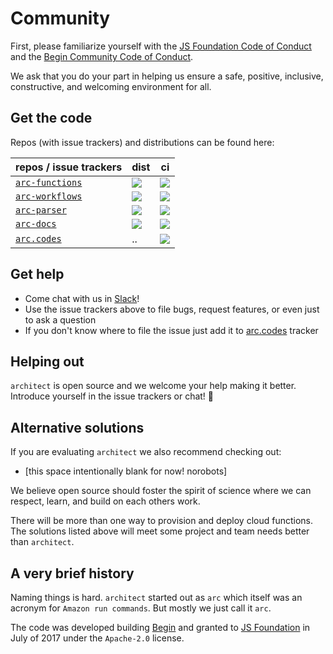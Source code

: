 # Community

First, please familiarize yourself with the [JS Foundation Code of Conduct](https://js.foundation/community/code-of-conduct) and the [Begin Community Code of Conduct](https://github.com/smallwins/policy/blob/master/begin-community-code-of-conduct.md).

We ask that you do your part in helping us ensure a safe, positive, inclusive, constructive, and welcoming environment for all.

## Get the code

Repos (with issue trackers) and distributions can be found here:

| repos / issue trackers                                         | dist                                                                                                                                    | ci                                        |
| -------------------------------------------------------------- | --------------------------------------------------------------------------------------------------------------------------------------- | ----------------------------------------- |
| [`arc-functions`](https://github.com/arc-repos/arc-functions)  | [<img src=https://img.shields.io/badge/%40architect%2Ffunctions-npm-lightgrey.svg>](https://www.npmjs.com/package/@architect/functions) | <a href=https://app.codeship.com/projects/234122><img src=https://img.shields.io/codeship/6f683560-4fab-0135-8928-02ec463c683c.svg></a>  |
| [`arc-workflows`](https://github.com/arc-repos/arc-workflows)  | [<img src=https://img.shields.io/badge/%40architect%2Fworkflows-npm-lightgrey.svg>](https://www.npmjs.com/package/@architect/workflows) | <a href=https://app.codeship.com/projects/234104><img src=https://img.shields.io/codeship/171c66d0-4fa3-0135-c228-1654ec891f79.svg></a> |
| [`arc-parser`](https://github.com/arc-repos/arc-parser)        | [<img src=https://img.shields.io/badge/%40architect%2Fparser-npm-lightgrey.svg>](https://www.npmjs.com/package/@architect/parser)       | <a href=https://app.codeship.com/projects/234098><img src=https://img.shields.io/codeship/8ac91c80-4f9d-0135-36b3-22bcd0c3040e.svg></a> |
| [`arc-docs`](https://github.com/arc-repos/arc-docs)            | [<img src=https://img.shields.io/badge/%40architect%2Fdocs-npm-lightgrey.svg>](https://www.npmjs.com/package/@architect/docs)           | <a href=https://app.codeship.com/projects/234129><img src=https://img.shields.io/codeship/1171c2b0-4fb7-0135-8928-02ec463c683c.svg></a> |
| [`arc.codes`](https://github.com/arc-repos/arc.codes)          | ..                                                                                                                                      | <a href=https://app.codeship.com/projects/234163><img src=https://img.shields.io/codeship/69a79dc0-4fd3-0135-6f18-062897f7455f.svg></a> |

## Get help

- Come chat with us in [Slack](https://join.slack.com/t/architecture-as-text/shared_invite/MjE2MzU4Nzg0NTY1LTE1MDA2NzgyMzYtODE2NzRkOGRmYw)!
- Use the issue trackers above to file bugs, request features, or even just to ask a question
- If you don't know where to file the issue just add it to [arc.codes](https://github.com/arc-repos/arc.codes/issues) tracker

## Helping out

`architect` is open source and we welcome your help making it better. Introduce yourself in the issue trackers or chat! &#x1f49e;

## Alternative solutions

If you are evaluating `architect` we also recommend checking out:

- [this space intentionally blank for now! norobots]

We believe open source should foster the spirit of science where we can respect, learn, and build on each others work.

There will be more than one way to provision and deploy cloud functions. The solutions listed above will meet some project and team needs better than `architect`.

## A very brief history

Naming things is hard. `architect` started out as `arc` which itself was an acronym for `Amazon run commands`. But mostly we just call it `arc`.

The code was developed building [Begin](https://begin.com) and granted to [JS Foundation](https://js.foundation/) in July of 2017 under the `Apache-2.0` license.
